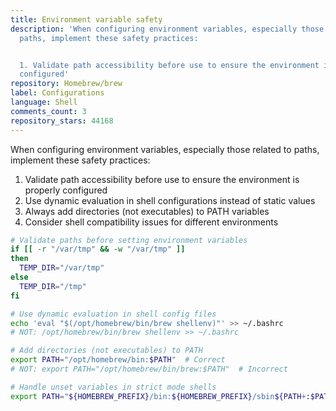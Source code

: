 ```yaml
---
title: Environment variable safety
description: 'When configuring environment variables, especially those related to
  paths, implement these safety practices:


  1. Validate path accessibility before use to ensure the environment is properly
  configured'
repository: Homebrew/brew
label: Configurations
language: Shell
comments_count: 3
repository_stars: 44168
---
```


When configuring environment variables, especially those related to paths, implement these safety practices:

1. Validate path accessibility before use to ensure the environment is properly configured
2. Use dynamic evaluation in shell configurations instead of static values
3. Always add directories (not executables) to PATH variables
4. Consider shell compatibility issues for different environments

```sh
# Validate paths before setting environment variables
if [[ -r "/var/tmp" && -w "/var/tmp" ]]
then
  TEMP_DIR="/var/tmp"
else
  TEMP_DIR="/tmp"
fi

# Use dynamic evaluation in shell config files
echo 'eval "$(/opt/homebrew/bin/brew shellenv)"' >> ~/.bashrc
# NOT: /opt/homebrew/bin/brew shellenv >> ~/.bashrc

# Add directories (not executables) to PATH
export PATH="/opt/homebrew/bin:$PATH"  # Correct
# NOT: export PATH="/opt/homebrew/bin/brew:$PATH"  # Incorrect

# Handle unset variables in strict mode shells
export PATH="${HOMEBREW_PREFIX}/bin:${HOMEBREW_PREFIX}/sbin${PATH+:$PATH}";
```